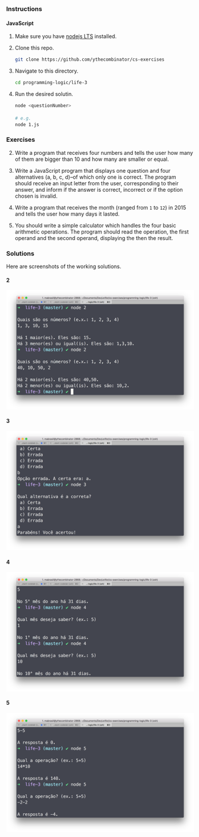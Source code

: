 ### Instructions

#### JavaScript

1.  Make sure you have [nodejs LTS](https://nodejs.org/en/download/) installed.

1.  Clone this repo.


    ```sh
    git clone https://github.com/ythecombinator/cs-exercises
    ```

1.  Navigate to this directory.


    ```sh
    cd programming-logic/life-3
    ```

1.  Run the desired solutin.


    ```sh
    node <questionNumber>

    # e.g.
    node 1.js
    ```

### Exercises

2.  Write a program that receives four numbers and tells the user how many of them are bigger than 10 and how many are smaller or equal.

3.  Write a JavaScript program that displays one question and four alternatives (a, b, c, d)–of which only one is correct. The program should receive an input letter from the user, corresponding to their answer, and inform if the answer is correct, incorrect or if the option chosen is invalid.

4.  Write a program that receives the month (ranged from `1` to `12`) in 2015 and tells the user how many days it lasted.

5.  You should write a simple calculator which handles the four basic arithmetic operations. The program should read the operation, the first operand and the second operand, displaying the then the result.

### Solutions

Here are screenshots of the working solutions.

#### 2

![Question 2](2.png)

#### 3

![Question 3](3.png)

#### 4

![Question 4](4.png)

#### 5

![Question 5](5.png)
